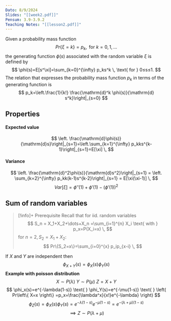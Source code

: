 ```yaml
---
Dato: 8/9/2024
Slides: "[[week2.pdf]]"
Pensum: 3.9-3.9.2
Teaching Notes: "[[lesson2.pdf]]"
---
```

Given a probability mass function
$$
Pr\{\xi=k\}=p_k, \text{ for }k=0,1,\dots
$$
the generating function $\phi(s)$ associated with the random variable $\xi$ is defined by
$$
\phi(s)=E[s^\xi]=\sum_{k=0}^{\infty} p_ks^k \, \text{ for } 0≤s≤1.
$$
The relation that expresses the probability mass function $p_k$ in terms of the generating function is
$$
p_k=\left.\frac{1}{k!} \frac{\mathrm{d}^k \phi(s)}{\mathrm{d} s^k}\right|_{s=0}
$$
## Properties
#### Expected value
$$
\left. \frac{\mathrm{d}\phi(s)}{\mathrm{d}s}\right|_{s=1}=\left.\sum_{k=1}^{\infty} p_kks^{k-1}\right|_{s=1}=E[\xi] \,
$$
#### Variance
$$
\left. \frac{\mathrm{d}^2\phi(s)}{\mathrm{d}s^2}\right|_{s=1} = \left. \sum_{k=2}^{\infty} p_kk(k-1)s^{k-2}\right|_{s=1} = E[\xi(\xi-1)] \, 
$$
$$
Var[\xi] = \phi''(1)+\phi'(1)-(\phi'(1))^2
$$
## Sum of random variables
>[!info]+ Prerequisite
>Recall that for iid.  random variables
>$$
>S_n = X_1+X_2+\dots+X_n =\sum_{i=1}^{n} X_i \text{ with } p_x=P(X_i=x) \, 
>$$
>for $n=2, S_2=X_1+X_2$:
>$$
>Pr\{S_2=x\}=\sum_{i=0}^{x} p_ip_{x-i} \, 
>$$

If $X$ and $Y$ are independent then
$$
\phi_{X+Y}(s)=\phi_X(s)\phi_Y(s)
$$
**Example with poisson distribution**
$$
X\sim P(\lambda) \text{ } Y\sim P(\mu) \text{ } Z=X+Y
$$
$$
\phi_x(s)=e^{-\lambda(1-s)} \text{ } \phi_Y(s)=e^{-\mu(1-s)} \text{ } \left( Pr\left\{ X=x \right\} =p_x=\frac{\lambda^x}{x!}e^{-\lambda} \right)
$$
$$
\phi_Z(s)=\phi_X(s)\phi_Y(s)=e^{-\lambda(1-s)}e^{-\mu(1-s)}=e^{-(\lambda+\mu)(1-s)}
$$
$$
\implies Z\sim P(\lambda+\mu)
$$
